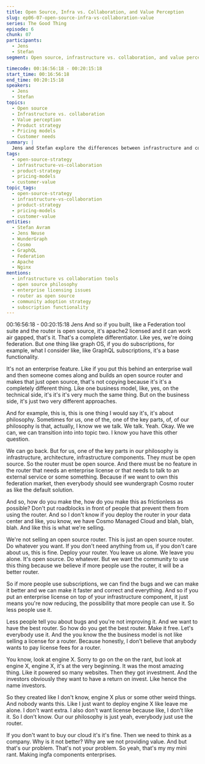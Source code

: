 ```yaml
---
title: Open Source, Infra vs. Collaboration, and Value Perception
slug: ep06-07-open-source-infra-vs-collaboration-value
series: The Good Thing
episode: 6
chunk: 07
participants:
  - Jens
  - Stefan
segment: Open source, infrastructure vs. collaboration, and value perception

timecode: 00:16:56:18 - 00:20:15:18
start_time: 00:16:56:18
end_time: 00:20:15:18
speakers:
  - Jens
  - Stefan
topics:
  - Open source
  - Infrastructure vs. collaboration
  - Value perception
  - Product strategy
  - Pricing models
  - Customer needs
summary: |
  Jens and Stefan explore the differences between infrastructure and collaboration tools, the value perception of each, and how open source plays a role in product strategy and pricing models.
tags:
  - open-source-strategy
  - infrastructure-vs-collaboration
  - product-strategy
  - pricing-models
  - customer-value
topic_tags:
  - open-source-strategy
  - infrastructure-vs-collaboration
  - product-strategy
  - pricing-models
  - customer-value
entities:
  - Stefan Avram
  - Jens Neuse
  - WunderGraph
  - Cosmo
  - GraphQL
  - Federation
  - Apache
  - Nginx
mentions:
  - infrastructure vs collaboration tools
  - open source philosophy
  - enterprise licensing issues
  - router as open source
  - community adoption strategy
  - subscription functionality
---
```


00:16:56:18 - 00:20:15:18
Jens
And so if you built, like a Federation tool suite and the router is open source, it's apache2
licensed and it can work air gapped, that's it. That's a complete differentiator. Like yes, we're
doing federation. But one thing like graph OS, if you do subscriptions, for example, what I
consider like, like GraphQL subscriptions, it's a base functionality.

It's not an enterprise feature. Like if you put this behind an enterprise wall and then someone
comes along and builds an open source router and makes that just open source, that's not
copying because it's it's a completely different thing. Like one business model, like, yes, on the
technical side, it's it's it's very much the same thing. But on the business side, it's just two very
different approaches.

And for example, this is, this is one thing I would say it's, it's about philosophy. Sometimes for
us, one of the, one of the key parts, of, of our philosophy is that, actually, I know we we talk. We
talk. Yeah. Okay. We we can, we can transition into into topic two. I know you have this other
question.

We can go back. But for us, one of the key parts in our philosophy is infrastructure, architecture,
infrastructure components. They must be open source. So the router must be open source. And
there must be no feature in the router that needs an enterprise license or that needs to talk to an
external service or some something. Because if we want to own this federation market, then
everybody should see wundergraph Cosmo router as like the default solution.

And so, how do you make the, how do you make this as frictionless as possible? Don't put
roadblocks in front of people that prevent them from using the router. And so I don't know if you
deploy the router in your data center and like, you know, we have Cosmo Managed Cloud and
blah, blah, blah. And like this is what we're selling.

We're not selling an open source router. This is just an open source router. Do whatever you
want. If you don't need anything from us, if you don't care about us, this is fine. Deploy your
router. You leave us alone. We leave you alone. It's open source. Do whatever. But we want the
community to use this thing because we believe if more people use the router, it will be a better
router.

So if more people use subscriptions, we can find the bugs and we can make it better and we
can make it faster and correct and everything. And so if you put an enterprise license on top of
your infrastructure component, it just means you're now reducing, the possibility that more
people can use it. So less people use it.

Less people tell you about bugs and you're not improving it. And we want to have the best
router. So how do you get the best router. Make it free. Let's everybody use it. And the you know
the the business model is not like selling a license for a router. Because honestly, I don't believe
that anybody wants to pay license fees for a router.

You know, look at engine X. Sorry to go on the on the rant, but look at engine X, engine X, it's at
the very beginning. It was the most amazing thing. Like it powered so many websites. Then they
got investment. And the investors obviously they want to have a return on invest. Like hence the
name investors.

So they created like I don't know, engine X plus or some other weird things. And nobody wants
this. Like I just want to deploy engine X like leave me alone. I don't want extra. I also don't want
license because like, I don't like it. So I don't know. Our our philosophy is just yeah, everybody
just use the router.

If you don't want to buy our cloud it's it's fine. Then we need to think as a company. Why is it not
better? Why are we not providing value. And but that's our problem. That's not your problem. So
yeah, that's my my mini rant. Making ingfa components enterprises.